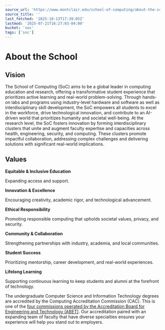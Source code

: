 ```yaml
---
source_url: 'https://www.montclair.edu/school-of-computing/about-the-school/'
source_title: ''
last_fetched: '2025-10-13T17:39:05Z'
lastmod: '2025-07-21T16:27:03-04:00'
bucket: 'soc'
tags: ['soc']
---
```


# About the School

## Vision

The School of Computing (SoC) aims to be a global leader in computing education and research, offering a transformative student experience that prioritizes active learning and real-world problem-solving. Through hands-on labs and programs using industry-level hardware and software as well as interdisciplinary skill development, the SoC empowers all students to excel in the workforce, drive technological innovation, and contribute to an AI-driven world that prioritizes humanity and societal well-being. At the research level, the SoC fosters innovation by forming interdisciplinary clusters that unite and augment faculty expertise and capacities across health, engineering, security, and computing. These clusters promote impactful collaboration, addressing complex challenges and delivering solutions with significant real-world implications.

## Values

**Equitable & Inclusive Education**

Expanding access and support.

**Innovation & Excellence**

Encouraging creativity, academic rigor, and technological advancement.

**Ethical Responsibility**

Promoting responsible computing that upholds societal values, privacy, and security.

**Community & Collaboration**

Strengthening partnerships with industry, academia, and local communities.

**Student Success**

Prioritizing mentorship, career development, and real-world experiences.

**Lifelong Learning**

Supporting continuous learning to keep students and alumni at the forefront of technology.

The undergraduate Computer Science and Information Technology degrees are accredited by the Computing Accreditation Commission (CAC). This is one of the [four commissions operated by the Accreditation Board for Engineering and Technology (ABET)](https://www.abet.org/about-abet/governance/accreditation-commissions-2/). Our accreditation paired with an expanding team of faculty that have diverse specialties ensures your experience will help you stand out to employers.